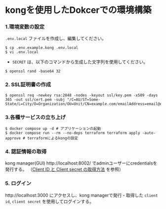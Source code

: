 # kongを使用したDokcerでの環境構築

### 1.環境変数の設定

`.env.local` ファイルを作成し、編集してください。

```console
$ cp .env.example.kong .env.local
$ vi .env.local
```

- `SECRET` は、以下のコマンドから生成した文字列を使用してください。

```console
$ openssl rand -base64 32
```

### 2. SSL証明書の作成

```console
$ openssl req -newkey rsa:2048 -nodes -keyout ssl/key.pem -x509 -days 365 -out ssl/cert.pem -subj "/C=AU/ST=Some-State/L=City/O=Organization/OU=Unit/CN=example.com/emailAddress=email@example.com"
```

### 3.各種サービスの立ち上げ

```console
$ docker compose up -d # アプリケーションの起動
$ docker compose run --rm --no-deps terraform terraform apply -auto-approve # terraformによるkongの設定
```

### 4. 認証情報の取得

kong manager(GUI) http://localhost:8002/ でadminユーザーにcredentialsを発行する。
（[Client ID と Client secret の取得方法](./docs/credential.md) を参照）


### 5. ログイン
http://localhost:3000 にアクセスし、kong managerで発行・取得した `client id`, `client secret` を使用してログインする。
